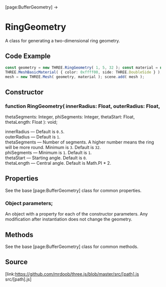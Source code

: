 [page:BufferGeometry] →

# RingGeometry

A class for generating a two-dimensional ring geometry.

## Code Example

  
```ts  
const geometry = new THREE.RingGeometry( 1, 5, 32 ); const material = new
THREE.MeshBasicMaterial( { color: 0xffff00, side: THREE.DoubleSide } );const
mesh = new THREE.Mesh( geometry, material ); scene.add( mesh );  
```  

## Constructor

###  function RingGeometry( innerRadius: Float, outerRadius: Float,
thetaSegments: Integer, phiSegments: Integer, thetaStart: Float, thetaLength:
Float ): void;

innerRadius — Default is `0.5`.  
outerRadius — Default is `1`.  
thetaSegments — Number of segments. A higher number means the ring will be
more round. Minimum is `3`. Default is `32`.  
phiSegments — Minimum is `1`. Default is `1`.  
thetaStart — Starting angle. Default is `0`.  
thetaLength — Central angle. Default is Math.PI * 2.

## Properties

See the base [page:BufferGeometry] class for common properties.

###  Object parameters;

An object with a property for each of the constructor parameters. Any
modification after instantiation does not change the geometry.

## Methods

See the base [page:BufferGeometry] class for common methods.

## Source

[link:https://github.com/mrdoob/three.js/blob/master/src/[path].js
src/[path].js]

